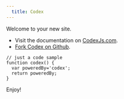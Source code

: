 ```yaml
---
  title: Codex
---
```


Welcome to your new site.

* Visit the documentation on [CodexJs.com](http://codexjs.com).
* [Fork Codex on Github](http://github.com/logicalparadox/codex).

```
// just a code sample
function codex() {
  var poweredBy='codex';
  return poweredBy;
}
```

Enjoy!